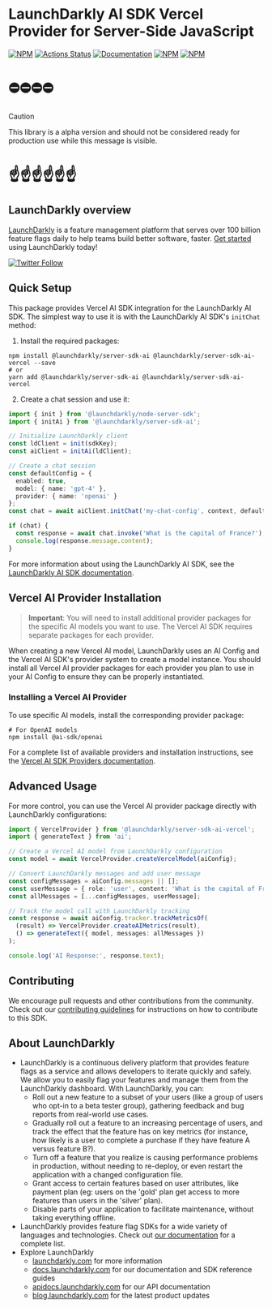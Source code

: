 # LaunchDarkly AI SDK Vercel Provider for Server-Side JavaScript

[![NPM][server-ai-vercel-npm-badge]][server-ai-vercel-npm-link]
[![Actions Status][server-ai-vercel-ci-badge]][server-ai-vercel-ci]
[![Documentation][server-ai-vercel-ghp-badge]][server-ai-vercel-ghp-link]
[![NPM][server-ai-vercel-dm-badge]][server-ai-vercel-npm-link]
[![NPM][server-ai-vercel-dt-badge]][server-ai-vercel-npm-link]

# ⛔️⛔️⛔️⛔️

> [!CAUTION]
> This library is a alpha version and should not be considered ready for production use while this message is visible.

# ☝️☝️☝️☝️☝️☝️

## LaunchDarkly overview

[LaunchDarkly](https://www.launchdarkly.com) is a feature management platform that serves over 100 billion feature flags daily to help teams build better software, faster. [Get started](https://docs.launchdarkly.com/home/getting-started) using LaunchDarkly today!

[![Twitter Follow](https://img.shields.io/twitter/follow/launchdarkly.svg?style=social&label=Follow&maxAge=2592000)](https://twitter.com/intent/follow?screen_name=launchdarkly)

## Quick Setup

This package provides Vercel AI SDK integration for the LaunchDarkly AI SDK. The simplest way to use it is with the LaunchDarkly AI SDK's `initChat` method:

1. Install the required packages:

```shell
npm install @launchdarkly/server-sdk-ai @launchdarkly/server-sdk-ai-vercel --save
# or
yarn add @launchdarkly/server-sdk-ai @launchdarkly/server-sdk-ai-vercel
```

2. Create a chat session and use it:

```typescript
import { init } from '@launchdarkly/node-server-sdk';
import { initAi } from '@launchdarkly/server-sdk-ai';

// Initialize LaunchDarkly client
const ldClient = init(sdkKey);
const aiClient = initAi(ldClient);

// Create a chat session
const defaultConfig = { 
  enabled: true, 
  model: { name: 'gpt-4' },
  provider: { name: 'openai' }
};
const chat = await aiClient.initChat('my-chat-config', context, defaultConfig);

if (chat) {
  const response = await chat.invoke('What is the capital of France?');
  console.log(response.message.content);
}
```

For more information about using the LaunchDarkly AI SDK, see the [LaunchDarkly AI SDK documentation](https://github.com/launchdarkly/js-core/tree/main/packages/sdk/server-ai/README.md).

## Vercel AI Provider Installation

> **Important**: You will need to install additional provider packages for the specific AI models you want to use. The Vercel AI SDK requires separate packages for each provider.

When creating a new Vercel AI model, LaunchDarkly uses an AI Config and the Vercel AI SDK's provider system to create a model instance. You should install all Vercel AI provider packages for each provider you plan to use in your AI Config to ensure they can be properly instantiated.

### Installing a Vercel AI Provider

To use specific AI models, install the corresponding provider package:

```shell
# For OpenAI models
npm install @ai-sdk/openai
```

For a complete list of available providers and installation instructions, see the [Vercel AI SDK Providers documentation](https://sdk.vercel.ai/providers).

## Advanced Usage

For more control, you can use the Vercel AI provider package directly with LaunchDarkly configurations:

```typescript
import { VercelProvider } from '@launchdarkly/server-sdk-ai-vercel';
import { generateText } from 'ai';

// Create a Vercel AI model from LaunchDarkly configuration
const model = await VercelProvider.createVercelModel(aiConfig);

// Convert LaunchDarkly messages and add user message
const configMessages = aiConfig.messages || [];
const userMessage = { role: 'user', content: 'What is the capital of France?' };
const allMessages = [...configMessages, userMessage];

// Track the model call with LaunchDarkly tracking
const response = await aiConfig.tracker.trackMetricsOf(
  (result) => VercelProvider.createAIMetrics(result),
  () => generateText({ model, messages: allMessages })
);

console.log('AI Response:', response.text);
```

## Contributing

We encourage pull requests and other contributions from the community. Check out our [contributing guidelines](CONTRIBUTING.md) for instructions on how to contribute to this SDK.

## About LaunchDarkly

- LaunchDarkly is a continuous delivery platform that provides feature flags as a service and allows developers to iterate quickly and safely. We allow you to easily flag your features and manage them from the LaunchDarkly dashboard. With LaunchDarkly, you can:
  - Roll out a new feature to a subset of your users (like a group of users who opt-in to a beta tester group), gathering feedback and bug reports from real-world use cases.
  - Gradually roll out a feature to an increasing percentage of users, and track the effect that the feature has on key metrics (for instance, how likely is a user to complete a purchase if they have feature A versus feature B?).
  - Turn off a feature that you realize is causing performance problems in production, without needing to re-deploy, or even restart the application with a changed configuration file.
  - Grant access to certain features based on user attributes, like payment plan (eg: users on the 'gold' plan get access to more features than users in the 'silver' plan).
  - Disable parts of your application to facilitate maintenance, without taking everything offline.
- LaunchDarkly provides feature flag SDKs for a wide variety of languages and technologies. Check out [our documentation](https://docs.launchdarkly.com/sdk) for a complete list.
- Explore LaunchDarkly
  - [launchdarkly.com](https://www.launchdarkly.com/ 'LaunchDarkly Main Website') for more information
  - [docs.launchdarkly.com](https://docs.launchdarkly.com/ 'LaunchDarkly Documentation') for our documentation and SDK reference guides
  - [apidocs.launchdarkly.com](https://apidocs.launchdarkly.com/ 'LaunchDarkly API Documentation') for our API documentation
  - [blog.launchdarkly.com](https://blog.launchdarkly.com/ 'LaunchDarkly Blog Documentation') for the latest product updates

[server-ai-vercel-ci-badge]: https://github.com/launchdarkly/js-core/actions/workflows/server-ai-vercel.yml/badge.svg
[server-ai-vercel-ci]: https://github.com/launchdarkly/js-core/actions/workflows/server-ai-vercel.yml
[server-ai-vercel-npm-badge]: https://img.shields.io/npm/v/@launchdarkly/server-sdk-ai-vercel.svg?style=flat-square
[server-ai-vercel-npm-link]: https://www.npmjs.com/package/@launchdarkly/server-sdk-ai-vercel
[server-ai-vercel-ghp-badge]: https://img.shields.io/static/v1?label=GitHub+Pages&message=API+reference&color=00add8
[server-ai-vercel-ghp-link]: https://launchdarkly.github.io/js-core/packages/ai-providers/server-ai-vercel/docs/
[server-ai-vercel-dm-badge]: https://img.shields.io/npm/dm/@launchdarkly/server-sdk-ai-vercel.svg?style=flat-square
[server-ai-vercel-dt-badge]: https://img.shields.io/npm/dt/@launchdarkly/server-sdk-ai-vercel.svg?style=flat-square
